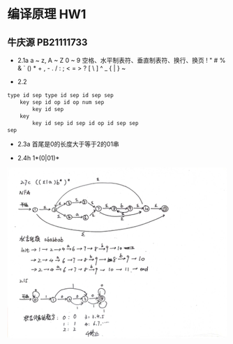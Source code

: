 # 编译原理 HW1
## 牛庆源 PB21111733

* 2.1a
  a ~ z, A ~ Z
  0 ~ 9
  空格、水平制表符、垂直制表符、换行、换页
  !   "   #  %  &  `  ()  *  +  ,  -  .   /  :  ;  <  =  >  ? [  \  ]  ^  _  {  |  }  ~


* 2.2
````
type id sep type id sep id sep sep
    key sep id op id op num sep
        key id sep
    key
        key id sep id sep id op id sep sep
sep
````

* 2.3a
  首尾是0的长度大于等于2的01串

* 2.4h
  1*(0|01)*

![](pic/编译1.jpg)